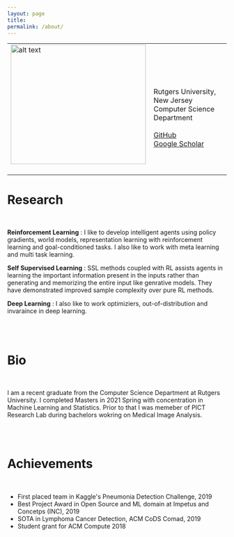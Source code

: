 ```yaml
---
layout: page
title: 
permalink: /about/
---
```




<table><tr><td>
<img src="https://i.imgur.com/2guZweZ.jpg" alt="alt text" width="310px" height="275px" />&nbsp;</td>
<td align="left">
<br />
<br />
Rutgers University, New Jersey
<br />
Computer Science Department
<br />
<br />
<a href="https://github.com/barlowtwin">GitHub</a>
<br />
<a href="https://scholar.google.com/citations?user=vvJ-sZQAAAAJ&hl=en">Google Scholar</a>
 </td>
  </tr>
  </table>
  
<h1> Research </h1>
 <br>

<p> <b>Reinforcement Learning</b> : I like to develop intelligent agents using policy gradients, world models, representation learning with reinforcement learning and goal-conditioned tasks. I also like to work with meta learning and multi task learning.<p>
 
<p> <b>Self Supervised Learning</b> : SSL methods coupled with RL assists agents in learning the important information present in the inputs rather than generating and memorizing the entire input like genrative models. They have demonstrated improved sample complexity over pure RL methods.<p>
 
<p> <b>Deep Learning</b> : I also like to work optimiziers, out-of-distribution and invaraince in deep learning. </p>
  
   <br>
    <br>
  
 <h1> Bio </h1>
  <br>
  
 <p>I am a recent graduate from the Computer Science Department at Rutgers University. I completed Masters in 2021 Spring with concentration in Machine Learning and Statistics. Prior to that I was memeber of PICT Research Lab during bachelors wokring on Medical Image Analysis.</p>
 
  <br>
   <br>
   
<h1> Achievements </h1>
<br>

<ul>
  <li>First placed team in Kaggle's Pneumonia Detection Challenge, 2019</li>
  <li>Best Project Award in Open Source and ML domain at Impetus and Concetps (INC), 2019</li>
  <li>SOTA in Lymphoma Cancer Detection, ACM CoDS Comad, 2019</li>
  <li>Student grant for ACM Compute 2018</li>
</ul> 
